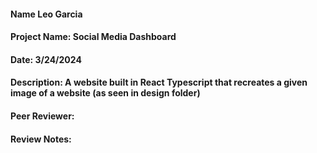 #### Name Leo Garcia
#### Project Name: Social Media Dashboard
#### Date: 3/24/2024
#### Description: A website built in React Typescript that recreates a given image of a website (as seen in design folder)
#### Peer Reviewer: 
#### Review Notes: 
